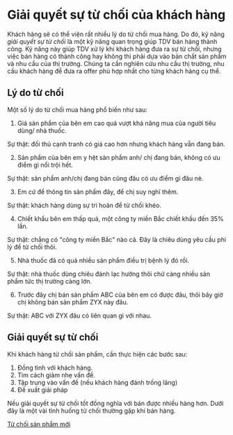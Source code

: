 # Giải quyết sự từ chối của khách hàng
Khách hàng sẽ có thể viện rất nhiều lý do từ chối mua hàng. Do đó, kỹ năng *giải quyết sự từ chối* là một kỹ năng quan trọng giúp TDV bán hàng thành công.
Kỹ năng này giúp TDV xử lý khi khách hàng đưa ra sự từ chối, nhưng việc bán hàng có thành công hay không thì phải dựa vào bản chất sản phẩm và nhu cầu của thị trường. Chúng ta cần nghiên cứu nhu cầu thị trường, nhu cầu khách hàng để đưa ra offer phù hợp nhất cho từng khách hàng cụ thể.

## Lý do từ chối
Một số lý do từ chối mua hàng phổ biến như sau:
1. Giá sản phẩm của bên em cao quá vượt khả năng mua của người tiêu dùng/ nhà thuốc.

Sự thật: đối thủ cạnh tranh có giá cao hơn nhưng khách hàng vẫn đang bán.

2. Sản phẩm của bên em y hệt sản phẩm anh/ chị đang bán, không có ưu điểm gì nổi trội hết.

Sự thật: sản phẩm anh/chị đang bán cũng đâu có ưu điểm gì đâu nè.

3. Em cứ để thông tin sản phẩm đây, để chị suy nghĩ thêm.

Sự thật: khách hàng dùng sự trì hoãn để từ chối khéo.

4. Chiết khẩu bên em thấp quá, một công ty miền Bắc chiết khấu đến 35% lần.

Sự thật: chẳng có "công ty miền Bắc" nào cả. Đây là chiêu dùng yêu cầu phi lý để từ chối thôi.

5. Nhà thuốc đã có quá nhiều sản phẩm điều trị bệnh lý đó rồi.

Sự thật: nhà thuốc dùng chiêu đánh lạc hướng thôi chứ càng nhiều sản phẩm tức thị trường càng lớn.

6. Trước đây chị bán sản phẩm ABC của bên em có được đâu, thôi bây giờ chị không bán sản phẩm ZYX này đâu.

Sự thật: ABC với ZYX đâu có liên quan gì với nhau.

## Giải quyết sự từ chối
Khi khách hàng từ chối sản phẩm, cần thực hiện các bước sau:
1. Đồng tình với khách hàng.
2. Tìm cách giảm nhẹ vấn đề.
3. Tập trung vào vấn đề (nếu khách hàng đánh trống lãng)
4. Đề xuất giải pháp

Nếu giải quyết sự từ chối tốt đồng nghĩa với bán được nhiều hàng hơn. Dưới đây là một vài tình huống từ chối thường gặp khi bán hàng.

[Từ chối sản phẩm mới](./denial/new-product.md)
